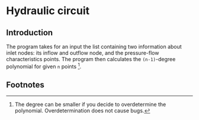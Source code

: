 # Hydraulic circuit

## Introduction

The program takes for an input the list containing two information about inlet nodes: its inflow and outflow node, and the pressure-flow characteristics points.
The program then calculates the `(n-1)`-degree polynomial for given `n` points [^1].

## Footnotes

[^1]: The degree can be smaller if you decide to overdetermine the polynomial. Overdetermination does not cause bugs.




